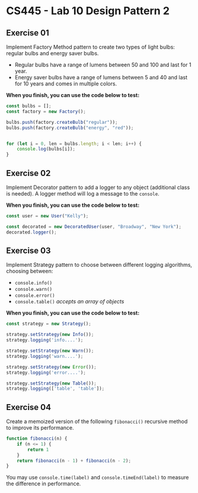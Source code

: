 # CS445 - Lab 10 Design Pattern 2

## Exercise 01
Implement Factory Method pattern to create two types of light bulbs: regular bulbs and energy saver bulbs. 
* Regular bulbs have a range of lumens between 50 and 100 and last for 1 year. 
* Energy saver bulbs have a range of lumens between 5 and 40 and last for 10 years and comes in multiple colors.

**When you finish, you can use the code below to test:**
```javascript
const bulbs = [];
const factory = new Factory();

bulbs.push(factory.createBulb("regular"));
bulbs.push(factory.createBulb("energy", "red"));


for (let i = 0, len = bulbs.length; i < len; i++) {
    console.log(bulbs[i]);
}
```
  
## Exercise 02
Implement Decorator pattern to add a logger to any object (additional class is needed). A logger method will log a message to the `console`.

**When you finish, you can use the code below to test:**
```javascript
const user = new User("Kelly");

const decorated = new DecoratedUser(user, "Broadway", "New York");
decorated.logger();
```
  
## Exercise 03
Implement Strategy pattern to choose between different logging algorithms, choosing between:
* `console.info()`
* `console.warn()`
* `console.error()`
* `console.table()`  *accepts an array of objects*


**When you finish, you can use the code below to test:**
```javascript
const strategy = new Strategy();

strategy.setStrategy(new Info());
strategy.logging('info....');

strategy.setStrategy(new Warn());
strategy.logging('warn....');

strategy.setStrategy(new Error());
strategy.logging('error....');

strategy.setStrategy(new Table());
strategy.logging(['table', 'table']);
```
  
## Exercise 04
Create a memoized version of the following `fibonacci()` recursive method to improve its performance.
```javascript
function fibonacci(n) {
    if (n <= 1) {
        return 1
    }
    return fibonacci(n - 1) + fibonacci(n - 2);
}
```
You may use `console.time(label)` and `console.timeEnd(label)` to measure the difference in performance.